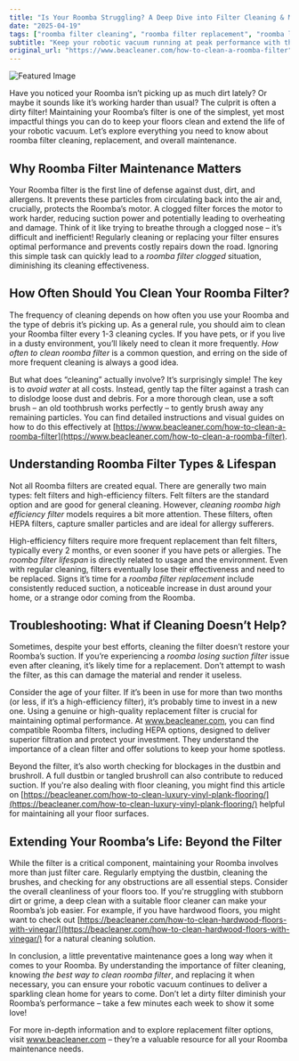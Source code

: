 ```yaml
---
title: "Is Your Roomba Struggling? A Deep Dive into Filter Cleaning & Maintenance"
date: "2025-04-19"
tags: ["roomba filter cleaning", "roomba filter replacement", "roomba losing suction filter", "roomba filter maintenance", "roomba filter lifespan"]
subtitle: "Keep your robotic vacuum running at peak performance with this complete guide to Roomba filter care."
original_url: "https://www.beacleaner.com/how-to-clean-a-roomba-filter"
---
```




![Featured Image](https://res.cloudinary.com/dnm0udlvz/image/upload/v1745046453/article_image_8_nv4k3t.jpg)

Have you noticed your Roomba isn’t picking up as much dirt lately? Or maybe it sounds like it’s working harder than usual? The culprit is often a dirty filter! Maintaining your Roomba’s filter is one of the simplest, yet most impactful things you can do to keep your floors clean and extend the life of your robotic vacuum. Let’s explore everything you need to know about roomba filter cleaning, replacement, and overall maintenance.

## Why Roomba Filter Maintenance Matters

Your Roomba filter is the first line of defense against dust, dirt, and allergens. It prevents these particles from circulating back into the air and, crucially, protects the Roomba’s motor. A clogged filter forces the motor to work harder, reducing suction power and potentially leading to overheating and damage. Think of it like trying to breathe through a clogged nose – it’s difficult and inefficient! Regularly cleaning or replacing your filter ensures optimal performance and prevents costly repairs down the road. Ignoring this simple task can quickly lead to a *roomba filter clogged* situation, diminishing its cleaning effectiveness. 

## How Often Should You Clean Your Roomba Filter?

The frequency of cleaning depends on how often you use your Roomba and the type of debris it’s picking up. As a general rule, you should aim to clean your Roomba filter every 1-3 cleaning cycles. If you have pets, or if you live in a dusty environment, you’ll likely need to clean it more frequently.  *How often to clean roomba filter* is a common question, and erring on the side of more frequent cleaning is always a good idea.  

But what does “cleaning” actually involve? It’s surprisingly simple!  The key is to *avoid water* at all costs.  Instead, gently tap the filter against a trash can to dislodge loose dust and debris. For a more thorough clean, use a soft brush – an old toothbrush works perfectly – to gently brush away any remaining particles. You can find detailed instructions and visual guides on how to do this effectively at [https://www.beacleaner.com/how-to-clean-a-roomba-filter](https://www.beacleaner.com/how-to-clean-a-roomba-filter). 

## Understanding Roomba Filter Types & Lifespan

Not all Roomba filters are created equal. There are generally two main types: felt filters and high-efficiency filters. Felt filters are the standard option and are good for general cleaning. However, *cleaning roomba high efficiency filter* models requires a bit more attention. These filters, often HEPA filters, capture smaller particles and are ideal for allergy sufferers. 

High-efficiency filters require more frequent replacement than felt filters, typically every 2 months, or even sooner if you have pets or allergies.  The *roomba filter lifespan* is directly related to usage and the environment.  Even with regular cleaning, filters eventually lose their effectiveness and need to be replaced.  Signs it’s time for a *roomba filter replacement* include consistently reduced suction, a noticeable increase in dust around your home, or a strange odor coming from the Roomba. 

## Troubleshooting: What if Cleaning Doesn’t Help?

Sometimes, despite your best efforts, cleaning the filter doesn’t restore your Roomba’s suction. If you’re experiencing a *roomba losing suction filter* issue even after cleaning, it’s likely time for a replacement.  Don’t attempt to wash the filter, as this can damage the material and render it useless. 

Consider the age of your filter. If it’s been in use for more than two months (or less, if it’s a high-efficiency filter), it’s probably time to invest in a new one. Using a genuine or high-quality replacement filter is crucial for maintaining optimal performance.  At www.beacleaner.com, you can find compatible Roomba filters, including HEPA options, designed to deliver superior filtration and protect your investment.  They understand the importance of a clean filter and offer solutions to keep your home spotless.  

Beyond the filter, it’s also worth checking for blockages in the dustbin and brushroll. A full dustbin or tangled brushroll can also contribute to reduced suction.  If you're also dealing with floor cleaning, you might find this article on [https://beacleaner.com/how-to-clean-luxury-vinyl-plank-flooring/](https://beacleaner.com/how-to-clean-luxury-vinyl-plank-flooring/) helpful for maintaining all your floor surfaces.

## Extending Your Roomba’s Life: Beyond the Filter

While the filter is a critical component, maintaining your Roomba involves more than just filter care. Regularly emptying the dustbin, cleaning the brushes, and checking for any obstructions are all essential steps.  Consider the overall cleanliness of your floors too. If you're struggling with stubborn dirt or grime, a deep clean with a suitable floor cleaner can make your Roomba’s job easier. For example, if you have hardwood floors, you might want to check out [https://beacleaner.com/how-to-clean-hardwood-floors-with-vinegar/](https://beacleaner.com/how-to-clean-hardwood-floors-with-vinegar/) for a natural cleaning solution.



In conclusion, a little preventative maintenance goes a long way when it comes to your Roomba. By understanding the importance of filter cleaning, knowing *the best way to clean roomba filter*, and replacing it when necessary, you can ensure your robotic vacuum continues to deliver a sparkling clean home for years to come. Don’t let a dirty filter diminish your Roomba’s performance – take a few minutes each week to show it some love!  

For more in-depth information and to explore replacement filter options, visit www.beacleaner.com – they’re a valuable resource for all your Roomba maintenance needs.